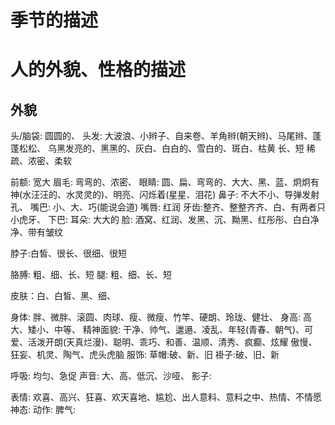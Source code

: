 # 季节的描述

# 人的外貌、性格的描述

## 外貌
头/脑袋: 圆圆的、
头发:
  大波浪、小辫子、自来卷、羊角辫(朝天辫)、马尾辫、蓬蓬松松、
  乌黑发亮的、黑黑的、灰白、白白的、雪白的、斑白、枯黄
  长、短
  稀疏、浓密、柔软

前额: 宽大
眉毛: 弯弯的、浓密、
眼睛: 圆、扁、弯弯的、大大、黑、蓝、炯炯有神(水汪汪的、水灵灵的)、明亮、闪烁着(星星、泪花)
鼻子: 不大不小、导弹发射孔、
嘴巴: 小、大、巧(能说会道)
嘴唇: 红润
牙齿:整齐、整整齐齐、白、有两者只小虎牙、
下巴:
耳朵: 大大的
脸: 酒窝、红润、发黑、沉、黝黑、红彤彤、白白净净、带有皱纹

脖子:白皙、很长、很细、很短

胳膊: 粗、细、长、短
腿: 粗、细、长、短

皮肤：白、白皙、黑、细、

身体: 胖、微胖、滚圆、肉球、瘦、微瘦、竹竿、硬朗、玲珑、健壮、
身高: 高大、矮小、中等、
精神面貌:
    干净、帅气、邋遢、凌乱、年轻(青春、朝气)、可爱、活泼开朗(天真烂漫)、聪明、乖巧、和善、温顺、清秀、疯癫、炫耀
    傲慢、狂妄、机灵、陶气、虎头虎脑
服饰:
    草帽:破、新、旧
    褂子:破、旧、新

呼吸: 均匀、急促
声音: 大、高、低沉、沙哑、
影子:

表情: 欢喜、高兴、狂喜、欢天喜地、尴尬、出人意料、意料之中、热情、不情愿
神态:
动作:
脾气:


## 
